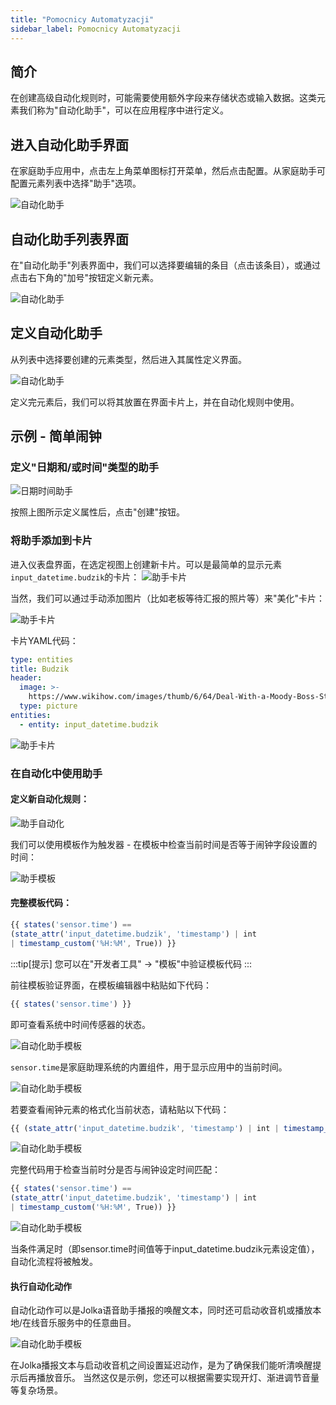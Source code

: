 ```yaml
---
title: "Pomocnicy Automatyzacji"
sidebar_label: Pomocnicy Automatyzacji
---
```


## 简介

在创建高级自动化规则时，可能需要使用额外字段来存储状态或输入数据。这类元素我们称为"自动化助手"，可以在应用程序中进行定义。

## 进入自动化助手界面

在家庭助手应用中，点击左上角菜单图标打开菜单，然后点击配置。从家庭助手可配置元素列表中选择"助手"选项。

![自动化助手](/img/en/bramka/automation_helpers.png)

## 自动化助手列表界面

在"自动化助手"列表界面中，我们可以选择要编辑的条目（点击该条目），或通过点击右下角的"加号"按钮定义新元素。

![自动化助手](/img/en/bramka/automation_helpers2.png)

## 定义自动化助手

从列表中选择要创建的元素类型，然后进入其属性定义界面。

![自动化助手](/img/en/bramka/automation_helpers3.png)

定义完元素后，我们可以将其放置在界面卡片上，并在自动化规则中使用。

## 示例 - 简单闹钟

### 定义"日期和/或时间"类型的助手

![日期时间助手](/img/en/bramka/automation_helpers4.png)

按照上图所示定义属性后，点击"创建"按钮。

### 将助手添加到卡片

进入仪表盘界面，在选定视图上创建新卡片。可以是最简单的显示元素``input_datetime.budzik``的卡片：
![助手卡片](/img/en/bramka/automation_helpers5.png)

当然，我们可以通过手动添加图片（比如老板等待汇报的照片等）来"美化"卡片：

![助手卡片](/img/en/bramka/automation_helpers6.png)

卡片YAML代码：

``` yaml
type: entities
title: Budzik
header:
  image: >-
    https://www.wikihow.com/images/thumb/6/64/Deal-With-a-Moody-Boss-Step-10.jpg/aid236433-v4-728px-Deal-With-a-Moody-Boss-Step-10.jpg.webp
  type: picture
entities:
  - entity: input_datetime.budzik
```

![助手卡片](/img/en/bramka/automation_helpers13.png)

### 在自动化中使用助手

#### 定义新自动化规则：

![助手自动化](/img/en/bramka/automation_helpers7.png)

我们可以使用模板作为触发器 - 在模板中检查当前时间是否等于闹钟字段设置的时间：

![助手模板](/img/en/bramka/automation_helpers8.png)

#### 完整模板代码：

``` javascript
{{ states('sensor.time') ==
(state_attr('input_datetime.budzik', 'timestamp') | int
| timestamp_custom('%H:%M', True)) }}
```

:::tip[提示]
您可以在"开发者工具" -> "模板"中验证模板代码
:::

前往模板验证界面，在模板编辑器中粘贴如下代码：

``` javascript
{{ states('sensor.time') }}
```

即可查看系统中时间传感器的状态。

![自动化助手模板](/img/en/bramka/automation_helpers9.png)

``sensor.time``是家庭助理系统的内置组件，用于显示应用中的当前时间。

![自动化助手模板](/img/en/bramka/automation_helpers101.png)

若要查看闹钟元素的格式化当前状态，请粘贴以下代码：

``` javascript
{{ (state_attr('input_datetime.budzik', 'timestamp') | int | timestamp_custom('%H:%M', True)) }}
```

![自动化助手模板](/img/en/bramka/automation_helpers10.png)

完整代码用于检查当前时分是否与闹钟设定时间匹配：

``` javascript
{{ states('sensor.time') ==
(state_attr('input_datetime.budzik', 'timestamp') | int
| timestamp_custom('%H:%M', True)) }}
```

![自动化助手模板](/img/en/bramka/automation_helpers11.png)

当条件满足时（即sensor.time时间值等于input_datetime.budzik元素设定值），自动化流程将被触发。

#### 执行自动化动作

自动化动作可以是Jolka语音助手播报的唤醒文本，同时还可启动收音机或播放本地/在线音乐服务中的任意曲目。

![自动化助手模板](/img/en/bramka/automation_helpers12.png)

在Jolka播报文本与启动收音机之间设置延迟动作，是为了确保我们能听清唤醒提示后再播放音乐。
当然这仅是示例，您还可以根据需要实现开灯、渐进调节音量等复杂场景。
